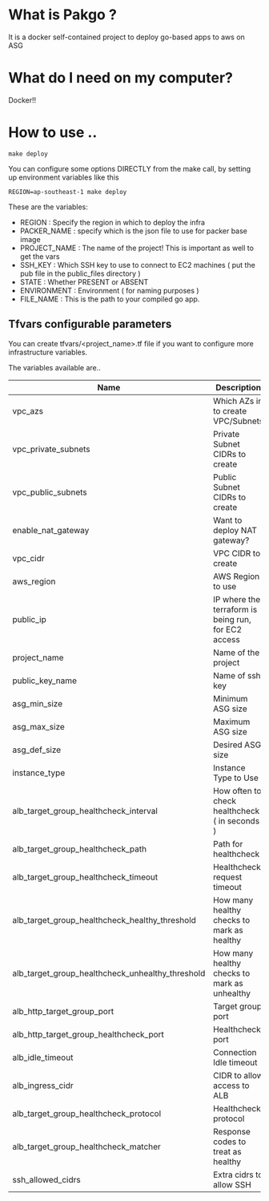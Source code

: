 # What is Pakgo ?

It is a docker self-contained project to deploy go-based apps to aws on ASG


# What do I need on my computer? 

Docker!!

# How to use ..

`make deploy`

You can configure some options DIRECTLY from the make call, by setting up environment variables like this

`REGION=ap-southeast-1 make deploy`

These are the variables:

- REGION : Specify the region in which to deploy the infra
- PACKER_NAME : specify which is the json file to use for packer base image
- PROJECT_NAME : The name of the project! This is important as well to get the vars
- SSH_KEY : Which SSH key to use to connect to EC2 machines ( put the pub file in the public_files directory )
- STATE : Whether PRESENT or ABSENT
- ENVIRONMENT : Environment ( for naming purposes )
- FILE_NAME : This is the path to your compiled go app.

## Tfvars configurable parameters

You can create tfvars/<project_name>.tf file if you want to configure more infrastructure variables.

The variables available are..

| Name                                             | Description                                         | Type                     | Default                                             | Required |
|--------------------------------------------------|-----------------------------------------------------|--------------------------|-----------------------------------------------------|----------|
| vpc_azs                                          | Which AZs in to create VPC/Subnets                  | List                     | ["us-west-2a", "us-west-2b", "us-west-2c"]          | Yes      |
| vpc_private_subnets                              | Private Subnet CIDRs to create                      | List                     | ["10.0.1.0/24", "10.0.2.0/24", "10.0.3.0/24"]       | Yes      |
| vpc_public_subnets                               | Public Subnet CIDRs to create                       | List                     | ["10.0.101.0/24", "10.0.102.0/24", "10.0.103.0/24"] | Yes      |
| enable_nat_gateway                               | Want to deploy NAT gateway?                         | Boolean                  | false                                               | Yes      |
| vpc_cidr                                         | VPC CIDR to create                                  | String                   | 10.0.0.0/16                                         | Yes      |
| aws_region                                       | AWS Region to use                                   | String                   | us-west-2                                           | Yes      |
| public_ip                                        | IP where the terraform is being run, for EC2 access | String                   | OWN IP                                              | Yes      |
| project_name                                     | Name of the project                                 | String                   |                                                     | Yes      |
| public_key_name                                  | Name of ssh key                                     | String                   |                                                     | Yes      |
| asg_min_size                                     | Minimum ASG size                                    | String                   | 2                                                   | Yes      |
| asg_max_size                                     | Maximum ASG size                                    | String                   | 6                                                   | No       |
| asg_def_size                                     | Desired ASG size                                    | String                   | 3                                                   | No       |
| instance_type                                    | Instance Type to Use                                | String                   | t3.medium                                           | No       |
| alb_target_group_healthcheck_interval            | How often to check healthcheck ( in seconds )       | String                   | 5                                                   | No       |
| alb_target_group_healthcheck_path                | Path for healthcheck                                | String                   | /health                                             | No       |
| alb_target_group_healthcheck_timeout             | Healthcheck request timeout                         | String                   | 5                                                   | No       |
| alb_target_group_healthcheck_healthy_threshold   | How many healthy checks to mark as healthy          | String                   | 5                                                   | No       |
| alb_target_group_healthcheck_unhealthy_threshold | How many healthy checks to mark as unhealthy        | String                   | 2                                                   | No       |
| alb_http_target_group_port                       | Target group port                                   | List                     | []                                                  | No       |
| alb_http_target_group_healthcheck_port           | Healthcheck port                                    | String                   | 80                                                  | No       |
| alb_idle_timeout                                 | Connection Idle timeout                             | String                   | 300                                                 | No       |
| alb_ingress_cidr                                 | CIDR to allow access to ALB                         | String                   | 0.0.0.0/0                                           | No       |
| alb_target_group_healthcheck_protocol            | Healthcheck protocol                                | String                   | HTTP                                                | No       |
| alb_target_group_healthcheck_matcher             | Response codes to treat as healthy                  | String (comma separated) | 200                                                 | No       |
| ssh_allowed_cidrs                                | Extra cidrs to allow SSH                            | List                     | []                                                  | No       |
